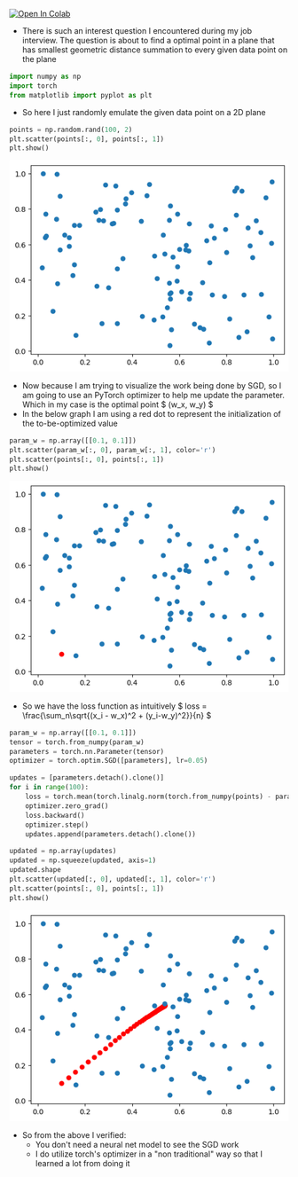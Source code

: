 <a href="https://colab.research.google.com/github/BrianPin/brianpin.github.io/blob/master/2025-06-07-How_to_lean_gradient_based_concept.ipynb" target="_parent"><img src="https://colab.research.google.com/assets/colab-badge.svg" alt="Open In Colab"/></a>

- There is such an interest question I encountered during my job interview. The question is about to find a optimal point in a plane that has smallest geometric distance summation to every given data point on the plane



```python
import numpy as np
import torch
from matplotlib import pyplot as plt
```

- So here I just randomly emulate the given data point on a 2D plane


```python
points = np.random.rand(100, 2)
plt.scatter(points[:, 0], points[:, 1])
plt.show()
```


    
![png](2025-06-07-How_to_learn_gradient_based_concept_files/2025-06-07-How_to_learn_gradient_based_concept_4_0.png)
    


- Now because I am trying to visualize the work being done by SGD, so I am going to use an PyTorch optimizer to help me update the parameter. Which in my case is the optimal point $ (w_x, w_y) $
- In the below graph I am using a red dot to represent the initialization of the to-be-optimized value


```python
param_w = np.array([[0.1, 0.1]])
plt.scatter(param_w[:, 0], param_w[:, 1], color='r')
plt.scatter(points[:, 0], points[:, 1])
plt.show()
```


    
![png](2025-06-07-How_to_learn_gradient_based_concept_files/2025-06-07-How_to_learn_gradient_based_concept_6_0.png)
    


- So we have the loss function as intuitively $ loss = \frac{\sum_n\sqrt{(x_i - w_x)^2 + (y_i-w_y)^2}}{n} $


```python
param_w = np.array([[0.1, 0.1]])
tensor = torch.from_numpy(param_w)
parameters = torch.nn.Parameter(tensor)
optimizer = torch.optim.SGD([parameters], lr=0.05)
```


```python
updates = [parameters.detach().clone()]
for i in range(100):
    loss = torch.mean(torch.linalg.norm(torch.from_numpy(points) - parameters, dim=1))
    optimizer.zero_grad()
    loss.backward()
    optimizer.step()
    updates.append(parameters.detach().clone())
```


```python
updated = np.array(updates)
updated = np.squeeze(updated, axis=1)
updated.shape
plt.scatter(updated[:, 0], updated[:, 1], color='r')
plt.scatter(points[:, 0], points[:, 1])
plt.show()
```


    
![png](2025-06-07-How_to_learn_gradient_based_concept_files/2025-06-07-How_to_learn_gradient_based_concept_10_0.png)
    


- So from the above I verified:
  - You don't need a neural net model to see the SGD work
  - I do utilize torch's optimizer in a "non traditional" way so that I learned a lot from doing it
